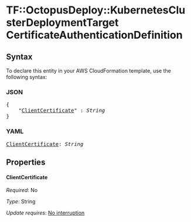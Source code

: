 # TF::OctopusDeploy::KubernetesClusterDeploymentTarget CertificateAuthenticationDefinition

## Syntax

To declare this entity in your AWS CloudFormation template, use the following syntax:

### JSON

<pre>
{
    "<a href="#clientcertificate" title="ClientCertificate">ClientCertificate</a>" : <i>String</i>
}
</pre>

### YAML

<pre>
<a href="#clientcertificate" title="ClientCertificate">ClientCertificate</a>: <i>String</i>
</pre>

## Properties

#### ClientCertificate

_Required_: No

_Type_: String

_Update requires_: [No interruption](https://docs.aws.amazon.com/AWSCloudFormation/latest/UserGuide/using-cfn-updating-stacks-update-behaviors.html#update-no-interrupt)

